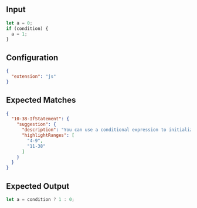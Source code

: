 
## Input
```javascript input
let a = 0;
if (condition) {
  a = 1;
}
```

## Configuration
```json configuration
{
  "extension": "js"
}
```

## Expected Matches
```json expected matches
{
  "10-38-IfStatement": {
    "suggestion": {
      "description": "You can use a conditional expression to initialize the variable.",
      "highlightRanges": [
        "4-9",
        "11-38"
      ]
    }
  }
}
```

## Expected Output
```javascript expected output
let a = condition ? 1 : 0;
```
